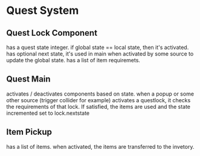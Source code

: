 # Quest System

## Quest Lock Component
has a quest state integer.
if global state == local state, then it's activated.
has optional next state, it's used in main when activated by some source to update the global state.
has a list of item requiremets.

## Quest Main
activates / deactivates components based on state.
when a popup or some other source (trigger collider for example) activates a questlock, 
it checks the requirements of that lock. If satisfied, the items are used and the state
incremented set to lock.nextstate

## Item Pickup
has a list of items.
when activated, the items are transferred to the invetory.